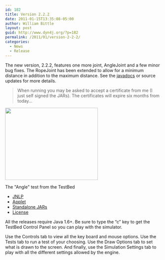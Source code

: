 ```yaml
---
id: 182
title: Version 2.2.2
date: 2011-01-15T13:35:08-05:00
author: William Bittle
layout: post
guid: http://www.dyn4j.org/?p=182
permalink: /2011/01/version-2-2-2/
categories:
  - News
  - Release
---
```

The new version, 2.2.2, features one more joint, AngleJoint and a few minor bug fixes. The RopeJoint has been extended to allow for a minimum distance in addition to the maximum distance. See the <a onclick="javascript:pageTracker._trackPageview('/outgoing/docs.dyn4j.org');"  href="http://docs.dyn4j.org">javadocs</a> or source updates for more details.

> When running you may be asked to accept a certificate from me (I just self signed the JARs). The certificates will expire six months from today&#8230;

<div id="attachment_51" style="width: 310px" class="wp-caption alignright">
  <a onclick="javascript:pageTracker._trackPageview('/downloads/files/testbed/release/v2.2.2/screenshot.png');"  href="http://www.dyn4j.org/files/testbed/release/v2.2.2/screenshot.png"><img aria-describedby="caption-attachment-51" loading="lazy" class="size-medium wp-image-51" title="TestBed Screenshot" src="http://www.dyn4j.org/files/testbed/release/v2.2.2/screenshot.png" alt="" width="300" height="234" /></a>
  
  <p id="caption-attachment-51" class="wp-caption-text">
    The "Angle" test from the TestBed
  </p>
</div>

  * <a href="http://www.dyn4j.org/files/testbed/release/v2.2.2/testbed.jnlp" target="_self">JNLP</a>
  * <a href="http://www.dyn4j.org/files/testbed/release/v2.2.2/testbed.html" target="_blank">Applet</a>
  * <a onclick="javascript:pageTracker._trackPageview('/downloads/files/testbed/release/v2.2.2/testbed.zip');"  href="http://www.dyn4j.org/files/testbed/release/v2.2.2/testbed.zip" target="_self">Standalone JARs</a>
  * <a href="http://www.dyn4j.org/files/testbed/release/v2.2.2/license.txt" target="_blank">License</a>

All the releases require Java 1.6+. Be sure to type the &#8220;c&#8221; key to get the TestBed Control Panel so you can play with the simulator.

Use the Controls tab to view all the key board and mouse options. Use the Tests tab to run a test of your choosing. Use the Draw Options tab to set what is drawn to the screen. And finally, use the Simulation Settings tab to play with all the different settings allowed by the engine.